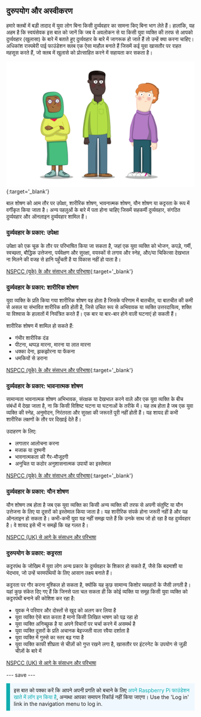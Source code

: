 ## दुरुपयोग और अस्वीकरण

हमारे क्लबों में बड़ी तादाद में युवा लोग बिना किसी दुर्व्यवहार का सामना किए बिना भाग लेते हैं। हालांकि, यह अहम है कि स्वयंसेवक इस बात को जानें कि जब वे अवलोकन से या किसी युवा व्यक्ति की तरफ से आपको दुर्व्यवहार (खुलासा) के बारे में बताते हुए दुर्व्यवहार के बारे में जागरूक हो जाते हैं तो उन्हें क्या करना चाहिए। अधिकांश रास्पबेरी पाई फाउंडेशन क्लब एक ऐसा माहौल बनाते हैं जिसमें कई युवा खासतौर पर राहत महसूस करते हैं, जो क्लब में खुलासे को प्रोत्साहित करने में सहायता कर सकता है।

![तीन युवक खड़े हैं।](images/7-Diverse-Mix.png){:target='_blank'}

बाल शोषण को आम तौर पर उपेक्षा, शारीरिक शोषण, भावनात्मक शोषण, यौन शोषण या कट्टरता के रूप में वर्गीकृत किया जाता है। अन्य पहलुओं के बारे में पता होना चाहिए जिसमें सहकर्मी दुर्व्यवहार, संगठित दुर्व्यवहार और ऑनलाइन दुर्व्यवहार शामिल हैं।

### दुर्व्यवहार के प्रकार: उपेक्षा

उपेक्षा को एक चूक के तौर पर परिभाषित किया जा सकता है, जहां एक युवा व्यक्ति को भोजन, कपड़े, गर्मी, स्वच्छता, बौद्धिक उत्तेजना, पर्यवेक्षण और सुरक्षा, वयस्कों से लगाव और स्नेह, और/या चिकित्सा देखभाल ना मिलने की वजह से हानि पहुँचती है या विकास नहीं हो पाता है।

[NSPCC (यूके) के और संसाधन और परिभाषा](https://www.nspcc.org.uk/what-is-child-abuse/types-of-abuse/neglect/){:target='_blank'}

### दुर्व्यवहार के प्रकार: शारीरिक शोषण

युवा व्यक्ति के प्रति किया गया शारीरिक शोषण वह होता है जिसके परिणाम में बातचीत, या बातचीत की कमी से असल या संभावित शारीरिक क्षति होती है, जिसे उचित रूप से अभिवावक या व्यक्ति उत्तरदायित्व, शक्ति या विश्वास के हालातों में नियंत्रित करते हैं। एक बार या बार-बार होने वाली घटनाएं हो सकती हैं।

शारीरिक शोषण में शामिल हो सकते हैं:

* गंभीर शारीरिक दंड
* पीटना, थप्पड़ मारना, मारना या लात मारना
* धक्का देना, झकझोरना या फेंकना
* धमकियों से डराना

[NSPCC (यूके) के और संसाधन और परिभाषा](https://www.nspcc.org.uk/what-is-child-abuse/types-of-abuse/physical-abuse/){:target='_blank'}

### दुर्व्यवहार के प्रकार: भावनात्मक शोषण

सामान्यता भावनात्मक शोषण अभिभावक, संरक्षक या देखभाल करने वाले और एक युवा व्यक्ति के बीच संबंधों में देखा जाता है, ना कि किसी विशिष्ट घटना या घटनाओं के तरीके में। यह तब होता है जब एक युवा व्यक्ति की स्नेह, अनुमोदन, निरंतरता और सुरक्षा की जरूरतें पूरी नहीं होती हैं। यह शायद ही कभी शारीरिक लक्षणों के तौर पर दिखाई देते हैं।

उदाहरण के लिए:

* लगातार आलोचना करना
* मजाक या दुश्मनी
* भावनात्मकता की गैर-मौजूदगी
* अनुचित या कठोर अनुशासनात्मक उपायों का इस्तेमाल

[NSPCC (यूके) के और संसाधन और परिभाषा](https://www.nspcc.org.uk/what-is-child-abuse/types-of-abuse/emotional-abuse/){:target='_blank'}

### दुर्व्यवहार के प्रकार: यौन शोषण

यौन शोषण तब होता है जब एक युवा व्यक्ति का किसी अन्य व्यक्ति की तरफ से अपनी संतुष्टि या यौन उत्तेजना के लिए या दूसरों को इस्तेमाल किया जाता है। यह शारीरिक संपर्क होना जरूरी नहीं है और यह ऑनलाइन हो सकता है। कभी-कभी युवा यह नहीं समझ पाते हैं कि उनके साथ जो हो रहा है वह दुर्व्यवहार है। वे शायद इसे भी न समझें कि यह गलत है।

[NSPCC (UK) से आगे के संसाधन और परिभाषा](https://www.nspcc.org.uk/what-is-child-abuse/types-of-abuse/child-sexual-abuse/)

### दुरुपयोग के प्रकार: कट्टरता

कट्टरपंथ के जोखिम में युवा लोग अन्य प्रकार के दुर्व्यवहार के शिकार हो सकते हैं, जैसे कि बदमाशी या भेदभाव, जो उन्हें चरमपंथियों के लिए आसान लक्ष्य बनाते हैं।

कट्टरता पर गौर करना मुश्किल हो सकता है, क्योंकि यह कुछ सामान्य किशोर व्यवहारों के जैसी लगती है। यहां कुछ संकेत दिए गए हैं कि जिनसे पता चल सकता ही कि कोई व्यक्ति या समूह किसी युवा व्यक्ति को कट्टरपंथी बनाने की कोशिश कर रहा है:

- युवक ने परिवार और दोस्तों से खुद को अलग कर लिया है
- युवा व्यक्ति ऐसे बात करता है मानो किसी लिखित भाषण को पढ़ रहा हो
- युवा व्यक्ति अनिच्छुक है या अपने विचारों पर चर्चा करने में असमर्थ है
- युवा व्यक्ति दूसरों के प्रति अचानक बेइज्जती वाला रवैया दर्शाता है
- युवा व्यक्ति में गुस्से का स्तर बढ़ गया है
- युवा व्यक्ति काफी शीघ्रता से चीज़ों को गुप्त रखने लगा है, खासतौर पर इंटरनेट के उपयोग से जुड़ी चीज़ों के बारे में

[NSPCC (UK) से आगे के संसाधन और परिभाषा](https://www.nspcc.org.uk/keeping-children-safe/reporting-abuse/dedicated-helplines/protecting-children-from-radicalisation/)

--- save ---

<p style="border-left: solid; border-width:10px; border-color: #0faeb0; background-color: aliceblue; padding: 10px;">
इस बात को पक्का करें कि आपने अपनी प्रगति को बचाने के लिए <span style="color: #0faeb0">अपने Raspberry Pi फाउंडेशन खाते में लॉग इन किया है</span>, अन्यथा आपका समापन रिकॉर्ड नहीं किया जाएगा। Use the 'Log in' link in the navigation menu to log in.
</p>
